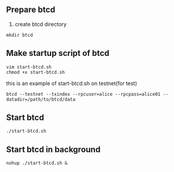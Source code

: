 ## Prepare btcd

1. create btcd directory
```
mkdir btcd
```

## Make startup script of btcd
```
vim start-btcd.sh
chmod +x start-btcd.sh
```

this is an example of start-btcd.sh on testnet(for test)
```
btcd --testnet --txindex --rpcuser=alice --rpcpass=alice01 --datadir=/path/to/btcd/data
```

## Start btcd
```
./start-btcd.sh
```

## Start btcd in background
```
nohup ./start-btcd.sh &
```
